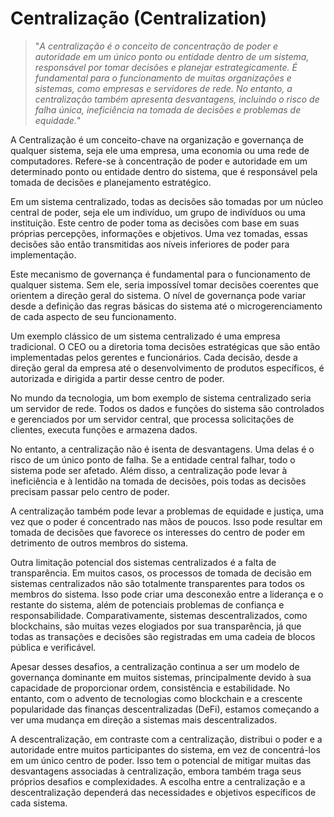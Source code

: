 # Centralização (Centralization)

>"*A centralização é o conceito de concentração de poder e autoridade em um único ponto ou entidade dentro de um sistema, responsável por tomar decisões e planejar estrategicamente. É fundamental para o funcionamento de muitas organizações e sistemas, como empresas e servidores de rede. No entanto, a centralização também apresenta desvantagens, incluindo o risco de falha única, ineficiência na tomada de decisões e problemas de equidade.*"

A Centralização é um conceito-chave na organização e governança de qualquer sistema, seja ele uma empresa, uma economia ou uma rede de computadores. Refere-se à concentração de poder e autoridade em um determinado ponto ou entidade dentro do sistema, que é responsável pela tomada de decisões e planejamento estratégico.

Em um sistema centralizado, todas as decisões são tomadas por um núcleo central de poder, seja ele um indivíduo, um grupo de indivíduos ou uma instituição. Este centro de poder toma as decisões com base em suas próprias percepções, informações e objetivos. Uma vez tomadas, essas decisões são então transmitidas aos níveis inferiores de poder para implementação.

Este mecanismo de governança é fundamental para o funcionamento de qualquer sistema. Sem ele, seria impossível tomar decisões coerentes que orientem a direção geral do sistema. O nível de governança pode variar desde a definição das regras básicas do sistema até o microgerenciamento de cada aspecto de seu funcionamento.

Um exemplo clássico de um sistema centralizado é uma empresa tradicional. O CEO ou a diretoria toma decisões estratégicas que são então implementadas pelos gerentes e funcionários. Cada decisão, desde a direção geral da empresa até o desenvolvimento de produtos específicos, é autorizada e dirigida a partir desse centro de poder.

No mundo da tecnologia, um bom exemplo de sistema centralizado seria um servidor de rede. Todos os dados e funções do sistema são controlados e gerenciados por um servidor central, que processa solicitações de clientes, executa funções e armazena dados.

No entanto, a centralização não é isenta de desvantagens. Uma delas é o risco de um único ponto de falha. Se a entidade central falhar, todo o sistema pode ser afetado. Além disso, a centralização pode levar à ineficiência e à lentidão na tomada de decisões, pois todas as decisões precisam passar pelo centro de poder.

A centralização também pode levar a problemas de equidade e justiça, uma vez que o poder é concentrado nas mãos de poucos. Isso pode resultar em tomada de decisões que favorece os interesses do centro de poder em detrimento de outros membros do sistema.

Outra limitação potencial dos sistemas centralizados é a falta de transparência. Em muitos casos, os processos de tomada de decisão em sistemas centralizados não são totalmente transparentes para todos os membros do sistema. Isso pode criar uma desconexão entre a liderança e o restante do sistema, além de potenciais problemas de confiança e responsabilidade. Comparativamente, sistemas descentralizados, como blockchains, são muitas vezes elogiados por sua transparência, já que todas as transações e decisões são registradas em uma cadeia de blocos pública e verificável.

Apesar desses desafios, a centralização continua a ser um modelo de governança dominante em muitos sistemas, principalmente devido à sua capacidade de proporcionar ordem, consistência e estabilidade. No entanto, com o advento de tecnologias como blockchain e a crescente popularidade das finanças descentralizadas (DeFi), estamos começando a ver uma mudança em direção a sistemas mais descentralizados.

A descentralização, em contraste com a centralização, distribui o poder e a autoridade entre muitos participantes do sistema, em vez de concentrá-los em um único centro de poder. Isso tem o potencial de mitigar muitas das desvantagens associadas à centralização, embora também traga seus próprios desafios e complexidades. A escolha entre a centralização e a descentralização dependerá das necessidades e objetivos específicos de cada sistema.

